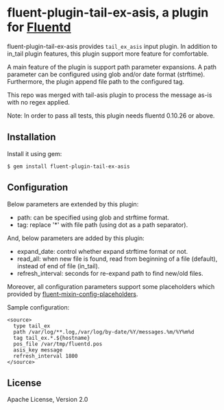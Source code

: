 # fluent-plugin-tail-ex-asis, a plugin for [Fluentd](http://fluentd.org)

fluent-plugin-tail-ex-asis provides `tail_ex_asis` input plugin.
In addition to in_tail plugin features, this plugin support more feature for comfortable.

A main feature of the plugin is support path parameter expansions.
A path parameter can be configured using glob and/or date format (strftime).
Furthermore, the plugin append file path to the configured tag.

This repo was merged with tail-asis plugin to process the message as-is with no regex applied.

Note: In order to pass all tests, this plugin needs fluentd 0.10.26 or above.

## Installation

Install it using gem:

    $ gem install fluent-plugin-tail-ex-asis

## Configuration

Below parameters are extended by this plugin:

- path: can be specified using glob and strftime format.
- tag: replace '*' with file path (using dot as a path separator).

And, below parameters are added by this plugin:

- expand_date: control whether expand strftime format or not.
- read_all: when new file is found, read from beginning of a file (default), instead of end of file (in_tail).
- refresh_interval: seconds for re-expand path to find new/old files.

Moreover, all configuration parameters support some placeholders which provided by [fluent-mixin-config-placeholders](https://github.com/tagomoris/fluent-mixin-config-placeholders).

Sample configuration:

    <source>
      type tail_ex
      path /var/log/**.log,/var/log/by-date/%Y/messages.%m/%Y%m%d
      tag tail_ex.*.${hostname}
      pos_file /var/tmp/fluentd.pos
      asis_key message
      refresh_interval 1800
    </source>

## License

Apache License, Version 2.0

